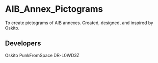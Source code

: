 # AIB_Annex_Pictograms
To create pictograms of AIB annexes. Created, designed, and inspired by Oskito.

## Developers
Oskito
PunkFromSpace
DR-L0WD3Z